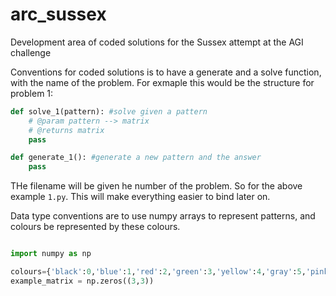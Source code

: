 # arc_sussex
Development area of coded solutions for the Sussex attempt at the AGI challenge

Conventions for coded solutions is to have a generate and a solve function, with the name of the problem. For exmaple this would be the structure for problem 1:

```python
def solve_1(pattern): #solve given a pattern
    # @param pattern --> matrix
    # @returns matrix
    pass

def generate_1(): #generate a new pattern and the answer
    pass
```

THe filename will be given he number of the problem. So for the above example ```1.py```. This will make everything easier to bind later on.

Data type conventions are to use numpy arrays to represent patterns, and colours be represented by these colours.

```python

import numpy as np

colours={'black':0,'blue':1,'red':2,'green':3,'yellow':4,'gray':5,'pink':6,'orange':7,'light-blue':8,'maroon':9}
example_matrix = np.zeros((3,3))
```
